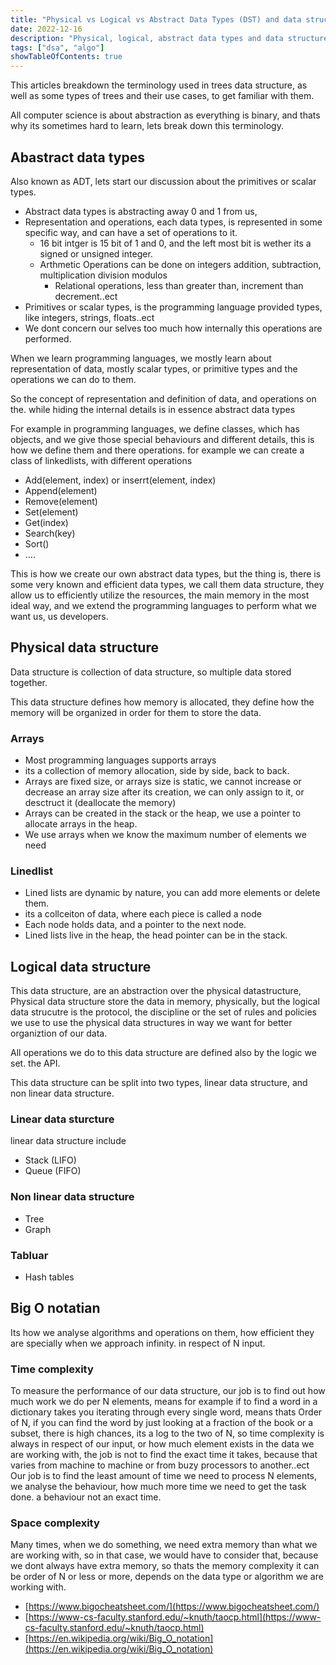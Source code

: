 ```yaml
---
title: "Physical vs Logical vs Abstract Data Types (DST) and data structure (DS)"
date: 2022-12-16
description: "Physical, logical, abstract data types and data structure terminology simplifed with examples"
tags: ["dsa", "algo"]
showTableOfContents: true
---
```


This articles breakdown the terminology used in trees data structure, as well as some types of trees and their use cases, to get familiar with them.

<!--more-->

All computer science is about abstraction as everything is binary, and thats why its sometimes hard to learn, lets break down this terminology.

## Abastract data types

Also known as ADT, lets start our discussion about the primitives or scalar types.

- Abstract data types is abstracting away 0 and 1 from us,
- Representation and operations, each data types, is represented in some specific way, and can have a set of operations to it.
    - 16 bit intger is 15 bit of 1 and 0, and the left most bit is wether its a signed or unsigned integer.
    - Arthmetic Operations can be done on integers addition, subtraction, multiplication division modulos
        - Relational operations, less than greater than, increment than decrement..ect
- Primitives or scalar types, is the programming language provided types, like integers, strings, floats..ect
- We dont concern our selves too much how internally this operations are performed.

When we learn programming languages, we mostly learn about representation of data, mostly scalar types, or primitive types and the operations we can do to them.

So the concept of representation and definition of data, and operations on the. while hiding the internal details is in essence abstract data types

For example in programming languages, we define classes, which has objects, and we give those special behaviours and different details, this is how we define them and there operations. for example we can create a class of linkedlists, with different operations

- Add(element, index) or inserrt(element, index)
- Append(element)
- Remove(element)
- Set(element)
- Get(index)
- Search(key)
- Sort()
- ….

This is how we create our own abstract data types, but the thing is, there is some very known and efficient data types, we call them data structure, they allow us to efficiently utilize the resources, the main memory in the most ideal way, and we extend the programming languages to perform what we want us, us developers.

## Physical data structure

Data structure is collection of data structure, so multiple data stored together.

This data structure defines how memory is allocated, they define how the memory will be organized in order for them to store the data.

### Arrays

- Most programming languages supports arrays
- its a collection of memory allocation, side by side, back to back.
- Arrays are fixed size, or arrays size is static, we cannot increase or decrease an array size after its creation, we can only assign to it, or desctruct it (deallocate the memory)
- Arrays can be created in the stack or the heap, we use a pointer to allocate arrays in the heap.
- We use arrays when we know the maximum number of elements we need

### Linedlist

- Lined lists are dynamic by nature, you can add more elements or delete them.
- its a collceiton of data, where each piece is called a node
- Each node holds data, and a pointer to the next node.
- Lined lists live in the heap, the head pointer can be in the stack.

## Logical data structure

This data structure, are an abstraction over the physical datastructure, Physical data structure store the data in memory, physically, but the logical data strucutre is the protocol, the discipline or the set of rules and policies we use to use the physical data structures in way we want for better organiztion of our data.

All operations we do to this data structure are defined also by the logic we set. the API.

This data structure can be split into two types, linear data structure, and non linear data structure.

### Linear data sturcture

linear data structure include

- Stack (LIFO)
- Queue (FIFO)

### Non linear data structure

- Tree
- Graph

### Tabluar

- Hash tables

## Big O notatian

Its how we analyse algorithms and operations on them, how efficient they are specially when we approach infinity. in respect of N input.

### Time complexity

To measure the performance of our data structure, our job is to find out how much work we do per N elements, means for example if to find a word in a dictionary takes you iterating through every single word, means thats Order of N, if you can find the word by just looking at a fraction of the book or a subset, there is high chances, its a log to the two of N, so time complexity is always in respect of our input, or how much element exists in the data we are working with, the job is not to find the exact time it takes, because that varies from machine to machine or from buzy processors to another..ect
Our job is to find the least amount of time we need to process N elements, we analyse the behaviour, how much more time we need to get the task done. a behaviour not an exact time.

### Space complexity

Many times, when we do something, we need extra memory than what we are working with, so in that case, we would have to consider that, because we dont always have extra memory, so thats the memory complexity it can be order of N or less or more, depends on the data type or algorithm we are working with.

- [https://www.bigocheatsheet.com/](https://www.bigocheatsheet.com/)
- [https://www-cs-faculty.stanford.edu/~knuth/taocp.html](https://www-cs-faculty.stanford.edu/~knuth/taocp.html)
- [https://en.wikipedia.org/wiki/Big_O_notation](https://en.wikipedia.org/wiki/Big_O_notation)
